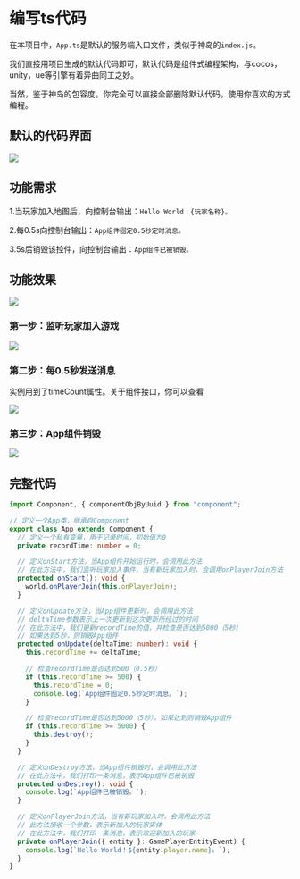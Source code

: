 # 编写ts代码

在本项目中，`App.ts`是默认的服务端入口文件，类似于神岛的`index.js`。

我们直接用项目生成的默认代码即可，默认代码是组件式编程架构，与cocos，unity，ue等引擎有着异曲同工之妙。

当然，鉴于神岛的包容度，你完全可以直接全部删除默认代码，使用你喜欢的方式编程。

## 默认的代码界面
![](/code1.webp)


## 功能需求
1.当玩家加入地图后，向控制台输出：`Hello World！{玩家名称}。`

2.每0.5s向控制台输出：`App组件固定0.5秒定时消息。`

3.5s后销毁该控件，向控制台输出：`App组件已被销毁。`

## 功能效果
![](/code2.webp)

### 第一步：监听玩家加入游戏
![](/code3.webp)

### 第二步：每0.5秒发送消息
实例用到了timeCount属性。关于组件接口，你可以查看

![](/code4.webp)

### 第三步：App组件销毁
![](/code5.webp)



## 完整代码
```typescript
import Component, { componentObjByUuid } from "component";

// 定义一个App类，继承自Component
export class App extends Component {
  // 定义一个私有变量，用于记录时间，初始值为0
  private recordTime: number = 0;

  // 定义onStart方法，当App组件开始运行时，会调用此方法
  // 在此方法中，我们监听玩家加入事件，当有新玩家加入时，会调用onPlayerJoin方法
  protected onStart(): void {
    world.onPlayerJoin(this.onPlayerJoin);
  }

  // 定义onUpdate方法，当App组件更新时，会调用此方法
  // deltaTime参数表示上一次更新到这次更新所经过的时间
  // 在此方法中，我们更新recordTime的值，并检查是否达到5000（5秒）
  // 如果达到5秒，则销毁App组件
  protected onUpdate(deltaTime: number): void {
    this.recordTime += deltaTime;

    // 检查recordTime是否达到500（0.5秒）
    if (this.recordTime >= 500) {
      this.recordTime = 0;
      console.log(`App组件固定0.5秒定时消息。`);
    }

    // 检查recordTime是否达到5000（5秒），如果达到则销毁App组件
    if (this.recordTime >= 5000) {
      this.destroy();
    }
  }

  // 定义onDestroy方法，当App组件销毁时，会调用此方法
  // 在此方法中，我们打印一条消息，表示App组件已被销毁
  protected onDestroy(): void {
    console.log(`App组件已被销毁。`);
  }

  // 定义onPlayerJoin方法，当有新玩家加入时，会调用此方法
  // 此方法接收一个参数，表示新加入的玩家实体
  // 在此方法中，我们打印一条消息，表示欢迎新加入的玩家
  private onPlayerJoin({ entity }: GamePlayerEntityEvent) {
    console.log(`Hello World！${entity.player.name}。`);
  }
}
```
